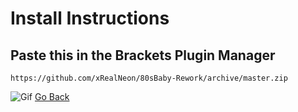 # Install Instructions

## Paste this in the Brackets Plugin Manager

```
https://github.com/xRealNeon/80sBaby-Rework/archive/master.zip
```

![Gif](https://raw.githubusercontent.com/xRealNeon/80sBaby-Rework/gh-pages/gif.gif)
[Go Back](https://xrealneon.github.io/80sBaby-Rework "Go Back")
